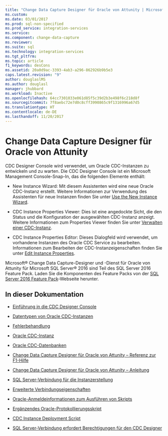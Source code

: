```yaml
---
title: "Change Data Capture Designer für Oracle von Attunity | Microsoft-Dokumentation"
ms.custom: 
ms.date: 03/01/2017
ms.prod: sql-non-specified
ms.prod_service: integration-services
ms.service: 
ms.component: change-data-capture
ms.reviewer: 
ms.suite: sql
ms.technology: integration-services
ms.tgt_pltfrm: 
ms.topic: article
f1_keywords: desCons
ms.assetid: 20a0d9ac-3393-4ab3-a296-862926b9b5e3
caps.latest.revision: "9"
author: douglaslMS
ms.author: douglasl
manager: jhubbard
ms.workload: Inactive
ms.openlocfilehash: 64cc7301033e061d85f5c39d2b3e498f6c218d8f
ms.sourcegitcommit: 7f8aebc72e7d0c8cff3990865c9f1316996a67d5
ms.translationtype: HT
ms.contentlocale: de-DE
ms.lasthandoff: 11/20/2017
---
```

# <a name="change-data-capture-designer-for-oracle-by-attunity"></a>Change Data Capture Designer für Oracle von Attunity
  CDC Designer Console wird verwendet, um Oracle CDC-Instanzen zu entwickeln und zu warten. Die CDC Designer Console ist ein Microsoft Management Console-Snap-In, das die folgenden Elemente enthält:  
  
-   New Instance Wizard: Mit diesem Assistenten wird eine neue Oracle CDC-Instanz erstellt. Weitere Informationen zur Verwendung des Assistenten für neue Instanzen finden Sie unter [Use the New Instance Wizard](../../integration-services/change-data-capture/use-the-new-instance-wizard.md).  
  
-   CDC Instance Properties Viewer: Dies ist eine angedockte Sicht, die den Status und die Konfiguration der ausgewählten CDC-Instanz anzeigt. Weitere Informationen zum Properties Viewer finden Sie unter [Verwalten einer CDC-Instanz](../../integration-services/change-data-capture/how-to-manage-a-cdc-instance.md).  
  
-   CDC Instance Properties Editor: Dieses Dialogfeld wird verwendet, um vorhandene Instanzen des Oracle CDC Service zu bearbeiten. Informationen zum Bearbeiten der CDC-Instanzeigenschaften finden Sie unter [Edit Instance Properties](../../integration-services/change-data-capture/edit-instance-properties.md).  
  
 Microsoft® Change Data Capture-Designer und -Dienst für Oracle von Attunity für Microsoft SQL Server® 2016 sind Teil des SQL Server 2016 Feature Pack. Laden Sie die Komponenten des Feature Packs von der [SQL Server 2016 Feature Pack](http://go.microsoft.com/fwlink/?LinkId=746297)-Webseite herunter.  
  
## <a name="in-this-documentation"></a>In dieser Dokumentation  
  
-   [Einführung in die CDC Designer Console](../../integration-services/change-data-capture/the-cdc-designer-console-introduction.md)  
  
-   [Datentypen von Oracle CDC-Instanzen](../../integration-services/change-data-capture/oracle-cdc-instance-data-types.md)  
  
-   [Fehlerbehandlung](../../integration-services/change-data-capture/error-handling.md)  
  
-   [Oracle CDC-Instanz](../../integration-services/change-data-capture/the-oracle-cdc-instance.md)  
  
-   [Oracle CDC-Datenbanken](../../integration-services/change-data-capture/the-oracle-cdc-databases.md)  
  
-   [Change Data Capture Designer für Oracle von Attunity – Referenz zur F1-Hilfe](../../integration-services/change-data-capture/change-data-capture-designer-for-oracle-by-attunity-f1-help-reference.md)  
  
-   [Change Data Capture Designer für Oracle von Attunity – Anleitung](../../integration-services/change-data-capture/change-data-capture-designer-for-oracle-by-attunity-how-to-guide.md)  
  
-   [SQL Server-Verbindung für die Instanzerstellung](../../integration-services/change-data-capture/sql-server-connection-for-instance-creation.md)  
  
-   [Erweiterte Verbindungseigenschaften](../../integration-services/change-data-capture/advanced-connection-properties.md)  
  
-   [Oracle-Anmeldeinformationen zum Ausführen von Skripts](../../integration-services/change-data-capture/oracle-credentials-for-running-script.md)  
  
-   [Ergänzendes Oracle-Protokollierungsskript](../../integration-services/change-data-capture/oracle-supplemental-logging-script.md)  
  
-   [CDC Instance Deployment Script](../../integration-services/change-data-capture/cdc-instance-deployment-script.md)  
  
-   [SQL Server-Verbindung erfordert Berechtigungen für den CDC Designer](../../integration-services/change-data-capture/sql-server-connection-required-permissions-for-the-cdc-designer.md)  
  
  
